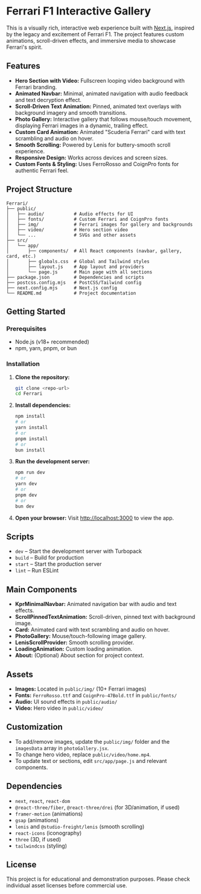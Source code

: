 # Ferrari F1 Interactive Gallery

This is a visually rich, interactive web experience built with [Next.js](https://nextjs.org), inspired by the legacy and excitement of Ferrari F1. The project features custom animations, scroll-driven effects, and immersive media to showcase Ferrari's spirit.

## Features

- **Hero Section with Video:** Fullscreen looping video background with Ferrari branding.
- **Animated Navbar:** Minimal, animated navigation with audio feedback and text decryption effect.
- **Scroll-Driven Text Animation:** Pinned, animated text overlays with background imagery and smooth transitions.
- **Photo Gallery:** Interactive gallery that follows mouse/touch movement, displaying Ferrari images in a dynamic, trailing effect.
- **Custom Card Animation:** Animated "Scuderia Ferrari" card with text scrambling and audio on hover.
- **Smooth Scrolling:** Powered by Lenis for buttery-smooth scroll experience.
- **Responsive Design:** Works across devices and screen sizes.
- **Custom Fonts & Styling:** Uses FerroRosso and CoignPro fonts for authentic Ferrari feel.

## Project Structure

```
Ferrari/
├── public/
│   ├── audio/           # Audio effects for UI
│   ├── fonts/           # Custom Ferrari and CoignPro fonts
│   ├── img/             # Ferrari images for gallery and backgrounds
│   ├── video/           # Hero section video
│   └── ...              # SVGs and other assets
├── src/
│   └── app/
│       ├── components/  # All React components (navbar, gallery, card, etc.)
│       ├── globals.css  # Global and Tailwind styles
│       ├── layout.js    # App layout and providers
│       └── page.js      # Main page with all sections
├── package.json         # Dependencies and scripts
├── postcss.config.mjs   # PostCSS/Tailwind config
├── next.config.mjs      # Next.js config
└── README.md            # Project documentation
```

## Getting Started

### Prerequisites

- Node.js (v18+ recommended)
- npm, yarn, pnpm, or bun

### Installation

1. **Clone the repository:**

   ```bash
   git clone <repo-url>
   cd Ferrari
   ```

2. **Install dependencies:**

   ```bash
   npm install
   # or
   yarn install
   # or
   pnpm install
   # or
   bun install
   ```

3. **Run the development server:**

   ```bash
   npm run dev
   # or
   yarn dev
   # or
   pnpm dev
   # or
   bun dev
   ```

4. **Open your browser:**
   Visit [http://localhost:3000](http://localhost:3000) to view the app.

## Scripts

- `dev` – Start the development server with Turbopack
- `build` – Build for production
- `start` – Start the production server
- `lint` – Run ESLint

## Main Components

- **KprMinimalNavbar:** Animated navigation bar with audio and text effects.
- **ScrollPinnedTextAnimation:** Scroll-driven, pinned text with background image.
- **Card:** Animated card with text scrambling and audio on hover.
- **PhotoGallery:** Mouse/touch-following image gallery.
- **LenisScrollProvider:** Smooth scrolling provider.
- **LoadingAnimation:** Custom loading animation.
- **About:** (Optional) About section for project context.

## Assets

- **Images:** Located in `public/img/` (10+ Ferrari images)
- **Fonts:** `FerroRosso.ttf` and `CoignPro-47Bold.ttf` in `public/fonts/`
- **Audio:** UI sound effects in `public/audio/`
- **Video:** Hero video in `public/video/`

## Customization

- To add/remove images, update the `public/img/` folder and the `imagesData` array in `photoGallery.jsx`.
- To change hero video, replace `public/video/home.mp4`.
- To update text or sections, edit `src/app/page.js` and relevant components.

## Dependencies

- `next`, `react`, `react-dom`
- `@react-three/fiber`, `@react-three/drei` (for 3D/animation, if used)
- `framer-motion` (animations)
- `gsap` (animations)
- `lenis` and `@studio-freight/lenis` (smooth scrolling)
- `react-icons` (iconography)
- `three` (3D, if used)
- `tailwindcss` (styling)

## License

This project is for educational and demonstration purposes. Please check individual asset licenses before commercial use.
